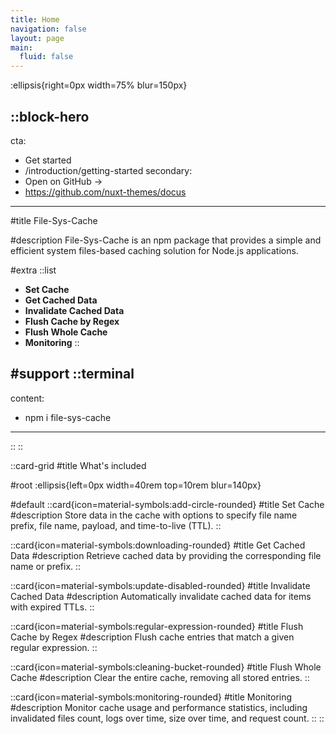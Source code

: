 ```yaml
---
title: Home
navigation: false
layout: page
main:
  fluid: false
---
```


:ellipsis{right=0px width=75% blur=150px}

::block-hero
---
cta:
  - Get started
  - /introduction/getting-started
secondary:
  - Open on GitHub →
  - https://github.com/nuxt-themes/docus
---

#title
File-Sys-Cache

#description
File-Sys-Cache is an npm package that provides a simple and efficient system files-based caching solution for Node.js applications.

#extra
  ::list
- **Set Cache**
- **Get Cached Data**
- **Invalidate Cached Data**
- **Flush Cache by Regex**
- **Flush Whole Cache**
- **Monitoring**
  ::

#support
  ::terminal
  ---
  content:
  - npm i file-sys-cache
  ---
  ::
::

::card-grid
#title
What's included

#root
:ellipsis{left=0px width=40rem top=10rem blur=140px}

#default
  ::card{icon=material-symbols:add-circle-rounded}
  #title
  Set Cache
  #description
Store data in the cache with options to specify file name prefix, file name, payload, and time-to-live (TTL).
  ::

  ::card{icon=material-symbols:downloading-rounded}
  #title
  Get Cached Data
  #description
  Retrieve cached data by providing the corresponding file name or prefix.
  ::

  ::card{icon=material-symbols:update-disabled-rounded}
  #title
  Invalidate Cached Data
  #description
  Automatically invalidate cached data for items with expired TTLs.
  ::

  ::card{icon=material-symbols:regular-expression-rounded}
  #title
  Flush Cache by Regex
  #description
  Flush cache entries that match a given regular expression.
  ::

  ::card{icon=material-symbols:cleaning-bucket-rounded}
  #title
  Flush Whole Cache
  #description
  Clear the entire cache, removing all stored entries.
  ::

  ::card{icon=material-symbols:monitoring-rounded}
  #title
  Monitoring
  #description
  Monitor cache usage and performance statistics, including invalidated files count, logs over time, size over time, and request count.
  ::
::
